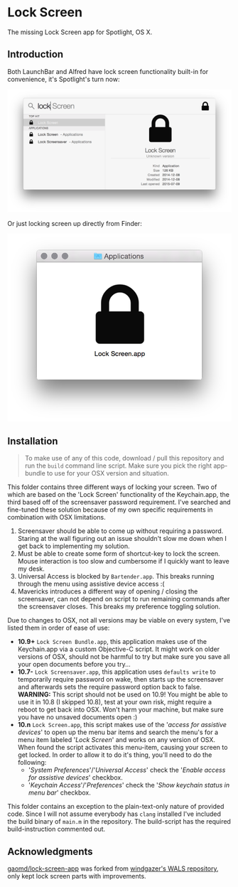 # Lock Screen

The missing Lock Screen app for Spotlight, OS X.

## Introduction

Both LaunchBar and Alfred have lock screen functionality built-in for convenience, it's Spotlight's turn now:

![Lock Screen app in Spotlight](assets/spotlight-view.png)

Or just locking screen up directly from Finder:

![Lock Screen app in Finder](assets/finder-view.png)

## Installation

> To make use of any of this code, download / pull this repository and run the `build`
> command line script. Make sure you pick the right app-bundle to use for your OSX version
> and situation.

This folder contains three different ways of locking your screen. Two of which are based
on the 'Lock Screen' functionality of the Keychain.app, the third based off of the
screensaver password requirement. I've searched and fine-tuned these solution because of
my own specific requirements in combination with OSX limitations.

1. Screensaver should be able to come up without requiring a password. Staring at the wall
    figuring out an issue shouldn't slow me down when I get back to implementing my
    solution.
2. Must be able to create some form of shortcut-key to lock the screen. Mouse interaction
    is too slow and cumbersome if I quickly want to leave my desk.
3. Universal Access is blocked by `Bartender.app`. This breaks running through the menu
    using assistive device access :(
4. Mavericks introduces a different way of opening / closing the screensaver, can not
    depend on script to run remaining commands after the screensaver closes. This breaks
    my preference toggling solution.

Due to changes to OSX, not all versions may be viable on every system, I've listed them in
order of ease of use:

- **10.9+** `Lock Screen Bundle.app`, this application makes use of the Keychain.app via a
  custom Objective-C script. It might work on older versions of OSX, should not be harmful
  to try but make sure you save all your open documents before you try...
- **10.7-** `Lock Screensaver.app`, this application uses `defaults write` to temporarily
  require password on wake, then starts up the screensaver and afterwards sets the require
  password option back to false. **WARNING:** This script should not be used on 10.9! You
  might be able to use it in 10.8 (I skipped 10.8), test at your own risk, might require
  a reboot to get back into OSX. Won't harm your machine, but make sure you have no
  unsaved documents open :)
- **10.n** `Lock Screen.app`, this script makes use of the '*access for assistive
  devices*' to open up the menu bar items and search the menu's for a menu item labeled
  '*Lock Screen*' and works on any version of OSX. When found the script activates this
  menu-item, causing your screen to get locked. In order to allow it to do it's thing,
  you'll need to do the following:
  + '*System Preferences*'/'*Universal Access*' check the '*Enable access for assistive
    devices*' checkbox.
  + '*Keychain Access*'/'*Preferences*' check the '*Show keychain status in menu bar*'
    checkbox.

This folder contains an exception to the plain-text-only nature of provided code. Since I
will not assume everybody has `clang` installed I've included the build binary of `main.m`
in the repository. The build-script has the required build-instruction commented out.

Acknowledgments
---------------

[gaomd/lock-screen-app](https://github.com/gaomd/lock-screen-app) was forked from [windgazer's WALS repository](https://github.com/windgazer/WALS), only kept lock screen parts with improvements.
